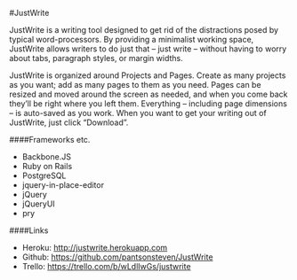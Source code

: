 #JustWrite

JustWrite is a writing tool designed to get rid of the distractions posed by typical word-processors. By providing a minimalist working space, JustWrite allows writers to do just that – just write – without having to worry about tabs, paragraph styles, or margin widths.

JustWrite is organized around Projects and Pages. Create as many projects as you want; add as many pages to them as you need. Pages can be resized and moved around the screen as needed, and when you come back they’ll be right where you left them. Everything – including page dimensions –  is auto-saved as you work. When you want to get your writing out of JustWrite, just click “Download”.

####Frameworks etc.

* Backbone.JS
* Ruby on Rails
* PostgreSQL
* jquery-in-place-editor
* jQuery
* jQueryUI
* pry


####Links

* Heroku: http://justwrite.herokuapp.com
* Github: https://github.com/pantsonsteven/JustWrite
* Trello: https://trello.com/b/wLdlIwGs/justwrite
